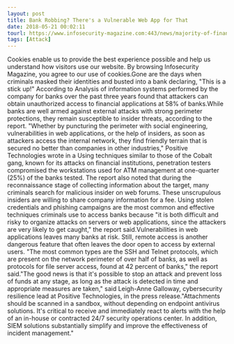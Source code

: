 ```yaml
---
layout: post
title: Bank Robbing? There's a Vulnerable Web App for That
date: 2018-05-21 00:02:11
tourl: https://www.infosecurity-magazine.com:443/news/majority-of-financial-apps-able-to/
tags: [Attack]
---
```

Cookies enable us to provide the best experience possible and help us understand how visitors use our website. By browsing Infosecurity Magazine, you agree to our use of cookies.Gone are the days when criminals masked their identities and busted into a bank declaring, "This is a stick up!" According to Analysis of information systems performed by the company for banks over the past three years found that attackers can obtain unauthorized access to financial applications at 58% of banks.While banks are well armed against external attacks with strong perimeter protections, they remain susceptible to insider threats, according to the report. "Whether by puncturing the perimeter with social engineering, vulnerabilities in web applications, or the help of insiders, as soon as attackers access the internal network, they find friendly terrain that is secured no better than companies in other industries," Positive Technologies wrote in a Using techniques similar to those of the Cobalt gang, known for its attacks on financial institutions, penetration testers compromised the workstations used for ATM management at one-quarter (25%) of the banks tested. The report also noted that during the reconnaissance stage of collecting information about the target, many criminals search for malicious insider on web forums. These unscrupulous insiders are willing to share company information for a fee. Using stolen credentials and phishing campaigns are the most common and effective techniques criminals use to access banks because "it is both difficult and risky to organize attacks on servers or web applications, since the attackers are very likely to get caught," the report said.Vulnerabilities in web applications leaves many banks at risk. Still, remote access is another dangerous feature that often leaves the door open to access by external users. "The most common types are the SSH and Telnet protocols, which are present on the network perimeter of over half of banks, as well as protocols for file server access, found at 42 percent of banks," the report said."The good news is that it's possible to stop an attack and prevent loss of funds at any stage, as long as the attack is detected in time and appropriate measures are taken," said Leigh-Anne Galloway, cybersecurity resilience lead at Positive Technologies, in the press release."Attachments should be scanned in a sandbox, without depending on endpoint antivirus solutions. It's critical to receive and immediately react to alerts with the help of an in-house or contracted 24/7 security operations center. In addition, SIEM solutions substantially simplify and improve the effectiveness of incident management."